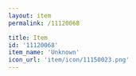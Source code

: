 ```yaml
---
layout: item
permalink: /11120068

title: Item
id: '11120068'
item_name: 'Unknown'
icon_url: 'item/icon/11150023.png'
---
```

